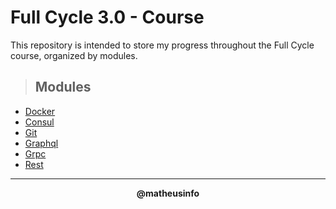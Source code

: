 # **Full Cycle 3.0 - Course**

This repository is intended to store my progress throughout the Full Cycle course, organized by modules.

> ## Modules

* <a href="https://github.com/matheusinfo/full-cycle/tree/master/modules/consul">Docker</a>
* <a href="https://github.com/matheusinfo/full-cycle/tree/master/modules/docker">Consul</a>
* <a href="https://github.com/matheusinfo/full-cycle/tree/master/modules/git">Git</a>
* <a href="https://github.com/matheusinfo/full-cycle/tree/master/modules/graphql">Graphql</a>
* <a href="https://github.com/matheusinfo/full-cycle/tree/master/modules/grpc">Grpc</a>
* <a href="https://github.com/matheusinfo/full-cycle/tree/master/modules/rest">Rest</a>


---

<div align="center">
  <b>@matheusinfo</b>
</div>